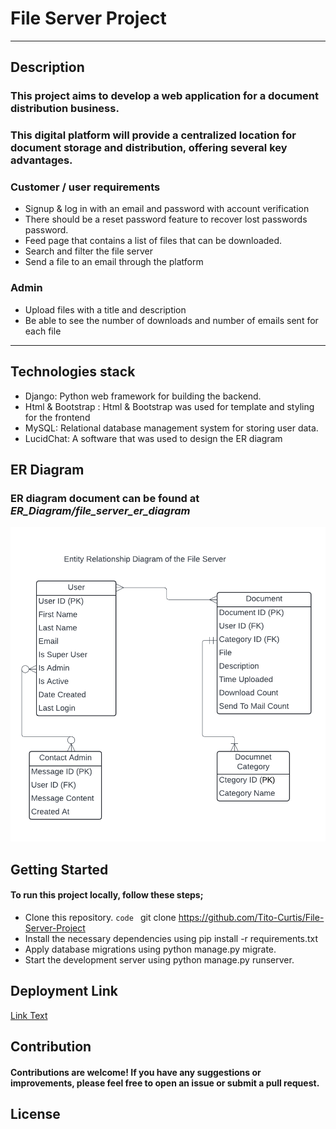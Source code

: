 # File Server Project
----------------------
## Description
### This project aims to develop a web application for a document distribution business.
### This digital platform will provide a centralized location for document storage and distribution, offering several key advantages.
### **Customer / user requirements**
+ Signup & log in with an email and password with account verification
+ There should be a reset password feature to recover lost passwords password.
+ Feed page that contains a list of files that can be downloaded.
+ Search and filter the file server
+ Send a file to an email through the platform
### **Admin** 
+ Upload files with a title and description
+ Be able to see the number of downloads and number of emails sent for each file
----------------------
## Technologies stack
+ Django: Python web framework for building the backend.
+ Html & Bootstrap : Html & Bootstrap was used for template and styling for the frontend
+ MySQL: Relational database management system for storing user data.
+ LucidChat: A software that was used to design the ER diagram

## ER Diagram
### ER diagram document can be found at ***ER_Diagram/file_server_er_diagram***
![Image not loaded](ER_Diagram/file_server_er_diagram.png)
  
## Getting Started
  #### To run this project locally, follow these steps;
 + Clone this repository. `code ` git clone https://github.com/Tito-Curtis/File-Server-Project
 + Install the necessary dependencies using pip install -r requirements.txt
 + Apply database migrations using python manage.py migrate.
 + Start the development server using python manage.py runserver.

## Deployment Link

[Link Text](https://lizzy-files.onrender.com)

## Contribution
#### Contributions are welcome! If you have any suggestions or improvements, please feel free to open an issue or submit a pull request.

## License

